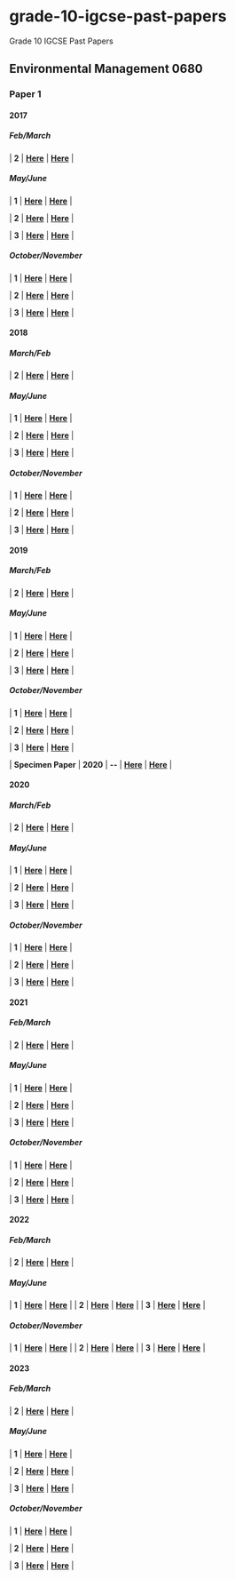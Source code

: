 # grade-10-igcse-past-papers
Grade 10 IGCSE Past Papers

## Environmental Management 0680
### Paper 1
#### 2017
##### Feb/March
 | **2** | **[Here](https://dynamicpapers.com/wp-content/uploads/2015/09/0680_m17_qp_12.pdf)** | **[Here](https://dynamicpapers.com/wp-content/uploads/2015/09/0680_m17_ms_12.pdf)** |
##### May/June
| **1** | [**Here**](https://dynamicpapers.com/wp-content/uploads/2015/09/0680_s17_qp_11.pdf) | [**Here**](https://dynamicpapers.com/wp-content/uploads/2015/09/0680_s17_ms_11.pdf) |

| **2** | [**Here**](https://dynamicpapers.com/wp-content/uploads/2015/09/0680_s17_qp_12.pdf) | [**Here**](https://dynamicpapers.com/wp-content/uploads/2015/09/0680_s17_ms_12.pdf) |

| **3** | [**Here**](https://dynamicpapers.com/wp-content/uploads/2015/09/0680_s17_qp_13.pdf) | [**Here**](https://dynamicpapers.com/wp-content/uploads/2015/09/0680_s17_ms_13.pdf) |
##### October/November
| **1** | [**Here**](https://dynamicpapers.com/wp-content/uploads/2015/09/0680_w17_qp_11.pdf) | [**Here**](https://dynamicpapers.com/wp-content/uploads/2015/09/0680_w17_ms_11.pdf) |

| **2** | [**Here**](https://dynamicpapers.com/wp-content/uploads/2015/09/0680_w17_qp_12.pdf) | [**Here**](https://dynamicpapers.com/wp-content/uploads/2015/09/0680_w17_ms_12.pdf) |

| **3** | [**Here**](https://dynamicpapers.com/wp-content/uploads/2015/09/0680_w17_qp_13.pdf) | [**Here**](https://dynamicpapers.com/wp-content/uploads/2015/09/0680_w17_ms_13.pdf) |
#### 2018
##### March/Feb
| **2** | **[Here](https://dynamicpapers.com/wp-content/uploads/2015/09/0680_m18_qp_12.pdf)** | **[Here](https://dynamicpapers.com/wp-content/uploads/2015/09/0680_m18_ms_12.pdf)** |

##### May/June
| **1** | [**Here**](https://dynamicpapers.com/wp-content/uploads/2015/09/0680_s18_qp_11.pdf) | [**Here**](https://dynamicpapers.com/wp-content/uploads/2015/09/0680_s18_ms_11.pdf) |

| **2** | [**Here**](https://dynamicpapers.com/wp-content/uploads/2015/09/0680_s18_qp_12.pdf) | [**Here**](https://dynamicpapers.com/wp-content/uploads/2015/09/0680_s18_ms_12.pdf) |

| **3** | [**Here**](https://dynamicpapers.com/wp-content/uploads/2015/09/0680_s18_qp_13.pdf) | [**Here**](https://dynamicpapers.com/wp-content/uploads/2015/09/0680_s18_ms_13.pdf) |

##### October/November
| **1** | [**Here**](https://dynamicpapers.com/wp-content/uploads/2015/09/0680_w18_qp_11.pdf) | [**Here**](https://dynamicpapers.com/wp-content/uploads/2015/09/0680_w18_ms_11.pdf) |

| **2** | [**Here**](https://dynamicpapers.com/wp-content/uploads/2015/09/0680_w18_qp_12.pdf) | [**Here**](https://dynamicpapers.com/wp-content/uploads/2015/09/0680_w18_ms_12.pdf) |

| **3** | [**Here**](https://dynamicpapers.com/wp-content/uploads/2015/09/0680_w18_qp_13.pdf) | [**Here**](https://dynamicpapers.com/wp-content/uploads/2015/09/0680_w18_ms_13.pdf) |
#### 2019
##### March/Feb
| **2** | **[Here](https://dynamicpapers.com/wp-content/uploads/2015/09/0680_m19_qp_12.pdf)** | **[Here](https://dynamicpapers.com/wp-content/uploads/2015/09/0680_m19_ms_12.pdf)** |
##### May/June
| **1** | [**Here**](https://dynamicpapers.com/wp-content/uploads/2015/09/0680_s19_qp_11.pdf) | [**Here**](https://dynamicpapers.com/wp-content/uploads/2015/09/0680_s19_ms_11.pdf) |

| **2** | [**Here**](https://dynamicpapers.com/wp-content/uploads/2015/09/0680_s19_qp_12.pdf) | [**Here**](https://dynamicpapers.com/wp-content/uploads/2015/09/0680_s19_ms_12.pdf) |

| **3** | [**Here**](https://dynamicpapers.com/wp-content/uploads/2015/09/0680_s19_qp_13.pdf) | [**Here**](https://dynamicpapers.com/wp-content/uploads/2015/09/0680_s19_ms_13.pdf) |
##### October/November
| **1** | [**Here**](https://dynamicpapers.com/wp-content/uploads/2015/09/0680_w19_qp_11.pdf) | [**Here**](https://dynamicpapers.com/wp-content/uploads/2015/09/0680_w19_ms_11.pdf) |

| **2** | [**Here**](https://dynamicpapers.com/wp-content/uploads/2015/09/0680_w19_qp_12.pdf) | [**Here**](https://dynamicpapers.com/wp-content/uploads/2015/09/0680_w19_ms_12.pdf) |

| **3** | [**Here**](https://dynamicpapers.com/wp-content/uploads/2015/09/0680_w19_qp_13.pdf) | [**Here**](https://dynamicpapers.com/wp-content/uploads/2015/09/0680_w19_ms_13.pdf) |

| **Specimen Paper** | **2020** | **--** | [**Here**](https://dynamicpapers.com/wp-content/uploads/2019/12/415739-2020-specimen-paper-2.pdf) | [**Here**](https://dynamicpapers.com/wp-content/uploads/2019/12/415736-2020-specimen-paper-2-mark-scheme.pdf) |
#### 2020
##### March/Feb
| **2** | **[Here](https://dynamicpapers.com/wp-content/uploads/2015/09/0680_m20_qp_12.pdf)** | **[Here](https://dynamicpapers.com/wp-content/uploads/2015/09/0680_m20_ms_12.pdf)** |
##### May/June
| **1** | [**Here**](https://dynamicpapers.com/wp-content/uploads/2015/09/0680_s20_qp_11.pdf) | [**Here**](https://dynamicpapers.com/wp-content/uploads/2015/09/0680_s20_ms_11.pdf) |

| **2** | [**Here**](https://dynamicpapers.com/wp-content/uploads/2015/09/0680_s20_qp_12.pdf) | [**Here**](https://dynamicpapers.com/wp-content/uploads/2015/09/0680_s20_ms_12.pdf) |

| **3** | [**Here**](https://dynamicpapers.com/wp-content/uploads/2015/09/0680_s20_qp_13.pdf) | [**Here**](https://dynamicpapers.com/wp-content/uploads/2015/09/0680_s20_ms_13.pdf) |
##### October/November
| **1** | [**Here**](https://dynamicpapers.com/wp-content/uploads/2015/09/0680_w20_qp_11.pdf) | [**Here**](https://dynamicpapers.com/wp-content/uploads/2015/09/0680_w20_ms_11.pdf) |

| **2** | [**Here**](https://dynamicpapers.com/wp-content/uploads/2015/09/0680_w20_qp_12.pdf) | [**Here**](https://dynamicpapers.com/wp-content/uploads/2015/09/0680_w20_ms_12.pdf) |

| **3** | [**Here**](https://dynamicpapers.com/wp-content/uploads/2015/09/0680_w20_qp_13.pdf) | [**Here**](https://dynamicpapers.com/wp-content/uploads/2015/09/0680_w20_ms_13.pdf) |
#### 2021
##### Feb/March
| **2** | **[Here](https://dynamicpapers.com/wp-content/uploads/2015/09/0680_m21_qp_12.pdf)** | **[Here](https://dynamicpapers.com/wp-content/uploads/2015/09/0680_m21_ms_12.pdf)** |
##### May/June
| **1** | [**Here**](https://dynamicpapers.com/wp-content/uploads/2015/09/0680_s21_qp_11.pdf) | [**Here**](https://dynamicpapers.com/wp-content/uploads/2015/09/0680_s21_ms_11.pdf) |

| **2** | [**Here**](https://dynamicpapers.com/wp-content/uploads/2015/09/0680_s21_qp_12.pdf) | [**Here**](https://dynamicpapers.com/wp-content/uploads/2015/09/0680_s21_ms_12.pdf) |

| **3** | [**Here**](https://dynamicpapers.com/wp-content/uploads/2015/09/0680_s21_qp_13.pdf) | [**Here**](https://dynamicpapers.com/wp-content/uploads/2015/09/0680_s21_ms_13.pdf) |
##### October/November
| **1** | [**Here**](https://dynamicpapers.com/wp-content/uploads/2015/09/0680_w21_qp_11.pdf) | [**Here**](https://dynamicpapers.com/wp-content/uploads/2015/09/0680_w21_ms_11.pdf) |

| **2** | [**Here**](https://dynamicpapers.com/wp-content/uploads/2015/09/0680_w21_qp_12.pdf) | [**Here**](https://dynamicpapers.com/wp-content/uploads/2015/09/0680_w21_ms_12.pdf) |

| **3** | [**Here**](https://dynamicpapers.com/wp-content/uploads/2015/09/0680_w21_qp_13.pdf) | [**Here**](https://dynamicpapers.com/wp-content/uploads/2015/09/0680_w21_ms_13.pdf) |
#### 2022
##### Feb/March
| **2** | **[Here](https://dynamicpapers.com/wp-content/uploads/2015/09/0680_m22_qp_12.pdf)** | **[Here](https://dynamicpapers.com/wp-content/uploads/2015/09/0680_m22_ms_12.pdf)** |
##### May/June
| **1** | [**Here**](https://dynamicpapers.com/wp-content/uploads/2015/09/0680_s22_qp_11.pdf) | [**Here**](https://dynamicpapers.com/wp-content/uploads/2015/09/0680_s22_ms_11.pdf) |
| **2** | [**Here**](https://dynamicpapers.com/wp-content/uploads/2015/09/0680_s22_qp_12.pdf) | [**Here**](https://dynamicpapers.com/wp-content/uploads/2015/09/0680_s22_ms_12.pdf) |
| **3** | [**Here**](https://dynamicpapers.com/wp-content/uploads/2015/09/0680_s22_qp_13.pdf) | [**Here**](https://dynamicpapers.com/wp-content/uploads/2015/09/0680_s22_ms_13.pdf) |
##### October/November
| **1** | [**Here**](https://dynamicpapers.com/wp-content/uploads/2015/09/0680_w22_qp_11.pdf) | [**Here**](https://dynamicpapers.com/wp-content/uploads/2015/09/0680_w22_ms_11.pdf) |
| **2** | [**Here**](https://dynamicpapers.com/wp-content/uploads/2015/09/0680_w22_qp_12.pdf) | [**Here**](https://dynamicpapers.com/wp-content/uploads/2015/09/0680_w22_ms_12.pdf) |
| **3** | [**Here**](https://dynamicpapers.com/wp-content/uploads/2015/09/0680_w22_qp_13.pdf) | [**Here**](https://dynamicpapers.com/wp-content/uploads/2015/09/0680_w22_ms_13.pdf) |
#### 2023
##### Feb/March
| **2** | **[Here](https://dynamicpapers.com/wp-content/uploads/2015/09/0680_m23_qp_12.pdf)** | **[Here](https://dynamicpapers.com/wp-content/uploads/2015/09/0680_m23_ms_12.pdf)** |
##### May/June
| **1** | [**Here**](https://dynamicpapers.com/wp-content/uploads/2015/09/0680_s23_qp_11.pdf) | [**Here**](https://dynamicpapers.com/wp-content/uploads/2015/09/0680_s23_ms_11.pdf) |

| **2** | [**Here**](https://dynamicpapers.com/wp-content/uploads/2015/09/0680_s23_qp_12.pdf) | [**Here**](https://dynamicpapers.com/wp-content/uploads/2015/09/0680_s23_ms_12.pdf) |

| **3** | [**Here**](https://dynamicpapers.com/wp-content/uploads/2015/09/0680_s23_qp_13.pdf) | [**Here**](https://dynamicpapers.com/wp-content/uploads/2015/09/0680_s23_ms_13.pdf) |
##### October/November
| **1** | [**Here**](https://dynamicpapers.com/wp-content/uploads/2015/09/0680_w23_qp_11.pdf) | [**Here**](https://dynamicpapers.com/wp-content/uploads/2015/09/0680_w23_ms_11.pdf) |

| **2** | [**Here**](https://dynamicpapers.com/wp-content/uploads/2015/09/0680_w23_qp_12.pdf) | [**Here**](https://dynamicpapers.com/wp-content/uploads/2015/09/0680_w23_ms_12.pdf) |

| **3** | [**Here**](https://dynamicpapers.com/wp-content/uploads/2015/09/0680_w23_qp_13.pdf) | [**Here**](https://dynamicpapers.com/wp-content/uploads/2015/09/0680_w23_ms_13.pdf) |
